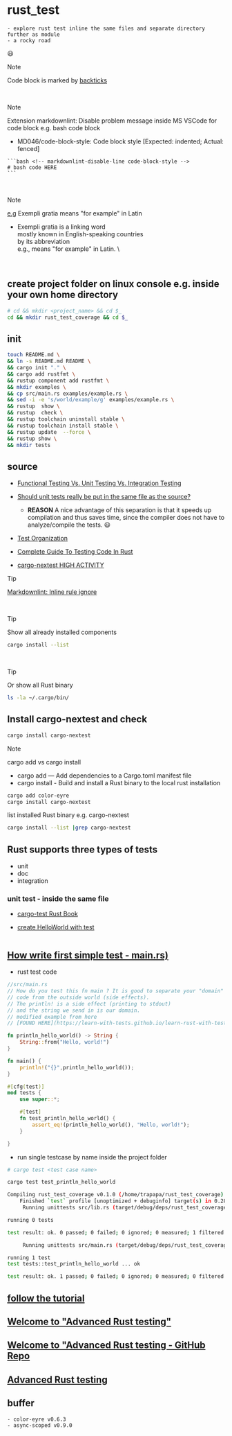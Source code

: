 # rust_test

    - explore rust test inline the same files and separate directory further as module 
    - a rocky road
  :smiley:

> [!NOTE]
> Code block is marked by [backticks](https://commonmark.org/help/tutorial/09-code.html)
>
&nbsp;
> [!NOTE]
> Extension markdownlint: Disable problem message inside MS VSCode for code block e.g. bash code block
>
> - MD046/code-block-style: Code block style [Expected: indented; Actual: fenced]
>
> ```` <!-- markdownlint-disable-line code-block-style -->
> ```bash <!-- markdownlint-disable-line code-block-style -->
> # bash code HERE
> ```
> ````
>
&nbsp;
> [!NOTE]
> [e.g](https://simple.wikipedia.org/wiki/Exempli_gratia) Exempli gratia means "for example" in Latin
>
> - Exempli gratia is a linking word \
> mostly known in English-speaking countries \
> by its abbreviation \
> e.g., means "for example" in Latin. \
>
&nbsp;

## create project folder on linux console e.g. inside your own home directory

```bash <!-- markdownlint-disable-line code-block-style -->
# cd && mkdir <project_name> && cd $_
cd && mkdir rust_test_coverage && cd $_ 
```

## init

```bash <!-- markdownlint-disable-line code-block-style -->
touch README.md \
&& ln -s README.md README \
&& cargo init "." \
&& cargo add rustfmt \
&& rustup component add rustfmt \
&& mkdir examples \
&& cp src/main.rs examples/example.rs \
&& sed -i -e 's/world/example/g' examples/example.rs \
&& rustup  show \
&& rustup  check \
&& rustup toolchain uninstall stable \
&& rustup toolchain install stable \
&& rustup update  --force \
&& rustup show \
&& mkdir tests
```

## source

- [Functional Testing Vs. Unit Testing Vs. Integration Testing](https://www.headspin.io/blog/unit-integration-and-functional-testing-4-main-points-of-difference#:~:text=Purpose%3A%20Unit%20testing%20checks%20the,it%20functions%20as%20a%20whole.)

- [Should unit tests really be put in the same file as the source?](https://users.rust-lang.org/t/should-unit-tests-really-be-put-in-the-same-file-as-the-source/62153/2)
  
  - **REASON** A nice advantage of this separation is that it speeds up compilation and thus saves time, since the compiler does not have to analyze/compile the tests. :smiley:
  
- [Test Organization](https://doc.rust-lang.org/book/ch11-03-test-organization.html)

- [Complete Guide To Testing Code In Rust](https://zerotomastery.io/blog/complete-guide-to-testing-code-in-rust/)

- [cargo-nextest HIGH ACTIVITY](https://crates.io/crates/cargo-nextest)

> [!TIP]
> [Markdownlint: Inline rule ignore](https://github.com/DavidAnson/markdownlint/blob/main/README.md#configuration)
>
&nbsp;
> [!TIP]
> Show all already installed components
>
> ```bash <!-- markdownlint-disable-line code-block-style -->
>cargo install --list
>```
>
&nbsp;
> [!TIP]
> Or show all Rust binary
>
> ```bash <!-- markdownlint-disable-line code-block-style -->
> ls -la ~/.cargo/bin/
> ```

## Install cargo-nextest and check

```bash <!-- markdownlint-disable-line code-block-style -->
cargo install cargo-nextest 
```

> [!NOTE]
> cargo add vs cargo install
>
> - cargo add — Add dependencies to a Cargo.toml manifest file
> - cargo install - Build and install a Rust binary to the local rust installation
>
> ```bash <!-- markdownlint-disable-line code-block-style -->
> cargo add color-eyre
> cargo install cargo-nextest
>```
>
> list installed Rust binary e.g. cargo-nextest
>
> ```bash <!-- markdownlint-disable-line code-block-style -->
> cargo install --list |grep cargo-nextest
> ```

## Rust supports three types of tests

- unit
- doc
- integration

### unit test  - inside the same file

- [cargo-test Rust Book](https://doc.rust-lang.org/cargo/commands/cargo-test.html)

- [create HelloWorld with test](https://learn-with-tests.github.io/learn-rust-with-tests/)

```bash <!-- markdownlint-disable-line code-block-style -->

```

## [How write first simple test - main.rs)](https://doc.rust-lang.org/book/ch11-01-writing-tests.html)

- rust test code
  
```rust <!-- markdownlint-disable-line code-block-style -->
//src/main.rs
// How do you test this fn main ? It is good to separate your "domain"
// code from the outside world (side effects).
// The println! is a side effect (printing to stdout)
// and the string we send in is our domain.
// modified example from here
// [FOUND HERE](https://learn-with-tests.github.io/learn-rust-with-tests/)

fn println_hello_world() -> String {
    String::from("Hello, world!")
}

fn main() {
    println!("{}",println_hello_world());
}

#[cfg(test)]
mod tests {
    use super::*;

    #[test]
    fn test_println_hello_world() {
        assert_eq!(println_hello_world(), "Hello, world!");
    }

}
```

- run single testcase by name  inside the project folder
  
```bash <!-- markdownlint-disable-line code-block-style -->
# cargo test <test case name>

cargo test test_println_hello_world

Compiling rust_test_coverage v0.1.0 (/home/trapapa/rust_test_coverage)
    Finished `test` profile [unoptimized + debuginfo] target(s) in 0.28s
     Running unittests src/lib.rs (target/debug/deps/rust_test_coverage-45de6f6799a3e60f)

running 0 tests

test result: ok. 0 passed; 0 failed; 0 ignored; 0 measured; 1 filtered out; finished in 0.00s

     Running unittests src/main.rs (target/debug/deps/rust_test_coverage-c53a497db42afdea)

running 1 test
test tests::test_println_hello_world ... ok

test result: ok. 1 passed; 0 failed; 0 ignored; 0 measured; 0 filtered out; finished in 0.00s


```

## [follow the tutorial](https://zerotomastery.io/blog/complete-guide-to-testing-code-in-rust/)

## [Welcome to "Advanced Rust testing"](https://rust-exercises.com/advanced-testing/00_intro/00_welcome.html)

## [Welcome to "Advanced Rust testing - GitHub Repo](https://github.com/mainmatter/rust-advanced-testing-workshop/tree/solutions)

## [Advanced Rust testing](https://rust-exercises.com/advanced-testing/09_test_harness/00_intro.htm)

## buffer

    - color-eyre v0.6.3
    - async-scoped v0.9.0
  